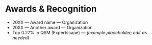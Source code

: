 # Awards & Recognition

- 20XX — Award name — Organization
- 20XX — Another award — Organization
- Top 0.27% in QSM (Expertscape) — *(example placeholder; edit as needed)*
